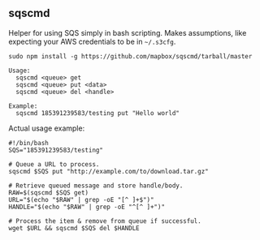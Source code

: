 sqscmd
------

Helper for using SQS simply in bash scripting. Makes assumptions, like expecting your AWS credentials to be in `~/.s3cfg`.

    sudo npm install -g https://github.com/mapbox/sqscmd/tarball/master

    Usage:
      sqscmd <queue> get
      sqscmd <queue> put <data>
      sqscmd <queue> del <handle>

    Example:
      sqscmd 185391239583/testing put "Hello world"

Actual usage example:

    #!/bin/bash
    SQS="185391239583/testing"

    # Queue a URL to process.
    sqscmd $SQS put "http://example.com/to/download.tar.gz"

    # Retrieve queued message and store handle/body.
    RAW=$(sqscmd $SQS get)
    URL="$(echo "$RAW" | grep -oE "[^ ]+$")"
    HANDLE="$(echo "$RAW" | grep -oE "^[^ ]+")"

    # Process the item & remove from queue if successful.
    wget $URL && sqscmd $SQS del $HANDLE
